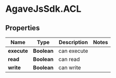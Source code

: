 # AgaveJsSdk.ACL

## Properties
Name | Type | Description | Notes
------------ | ------------- | ------------- | -------------
**execute** | **Boolean** | can execute | 
**read** | **Boolean** | can read | 
**write** | **Boolean** | can write | 



